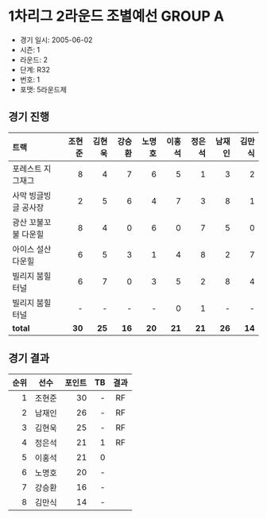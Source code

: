 # 1차리그 2라운드 조별예선 GROUP A

- 경기 일시: 2005-06-02
- 시즌: 1
- 라운드: 2
- 단계: R32
- 번호: 1
- 포맷: 5라운드제





## 경기 진행

| 트랙 | 조현준 | 김현욱 | 강승환 | 노명호 | 이홍석 | 정은석 | 남재인 | 김만식 |
|:---|---:|---:|---:|---:|---:|---:|---:|---:|
| 포레스트 지그재그 | 8 | 4 | 7 | 6 | 5 | 1 | 3 | 2 |
| 사막 빙글빙글 공사장 | 2 | 5 | 6 | 4 | 7 | 3 | 8 | 1 |
| 광산 꼬불꼬불 다운힐 | 8 | 4 | 0 | 6 | 0 | 7 | 5 | 0 |
| 아이스 설산 다운힐 | 6 | 5 | 3 | 1 | 4 | 8 | 2 | 7 |
| 빌리지 붐힐터널 | 6 | 7 | 0 | 3 | 5 | 2 | 8 | 4 |
| 빌리지 붐힐터널 | - | - | - | - | 0 | 1 | - | - |
| __total__ | __30__ | __25__ | __16__ | __20__ | __21__ | __21__ | __26__ | __14__ |




## 경기 결과

| 순위 | 선수 | 포인트 | TB | 결과 |
|---:|:---:|---:|---:|:---:|
| 1 | 조현준 | 30 | - | RF |
| 2 | 남재인 | 26 | - | RF |
| 3 | 김현욱 | 25 | - | RF |
| 4 | 정은석 | 21 | 1 | RF |
| 5 | 이홍석 | 21 | 0 |  |
| 6 | 노명호 | 20 | - |  |
| 7 | 강승환 | 16 | - |  |
| 8 | 김만식 | 14 | - |  |

